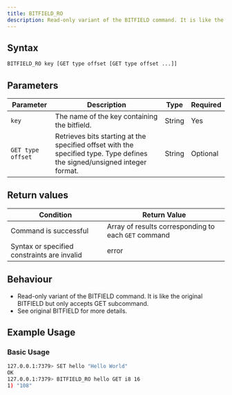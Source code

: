 ```yaml
---
title: BITFIELD_RO
description: Read-only variant of the BITFIELD command. It is like the original BITFIELD but only accepts GET subcommand.
---
```


## Syntax

```bash
BITFIELD_RO key [GET type offset [GET type offset ...]]
```

## Parameters

| Parameter | Description                                                                                                                         |Type  |Required|
|-----------|-------------------------------------------------------------------------------------------------------------------------------------|------|--------|
|  `key`    |    The name of the key containing the bitfield.                                                                                     |String|Yes     |
| `GET type offset`  |  Retrieves bits starting at the specified offset with the specified type. Type defines the signed/unsigned integer format. |String|Optional|



## Return values

| Condition                                                      | Return Value                                          |
|----------------------------------------------------------------|-------------------------------------------------------|
| Command is successful                                          | Array of results corresponding to each `GET` command  |
| Syntax or specified constraints are invalid                    | error                                                 |

## Behaviour

- Read-only variant of the BITFIELD command. It is like the original BITFIELD but only accepts GET subcommand.
- See original BITFIELD for more details.

## Example Usage
### Basic Usage

```bash
127.0.0.1:7379> SET hello "Hello World"
OK
127.0.0.1:7379> BITFIELD_RO hello GET i8 16
1) "108"
```
